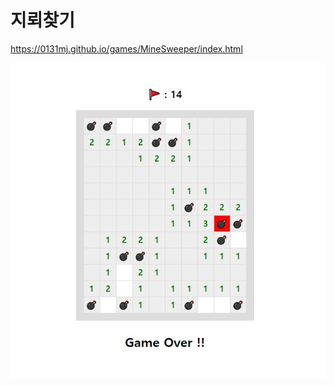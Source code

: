 # 지뢰찾기

https://0131mj.github.io/games/MineSweeper/index.html

![Image of MineSweeper](https://github.com/0131mj/games/blob/master/MineSweeper/screenshot.jpg)
